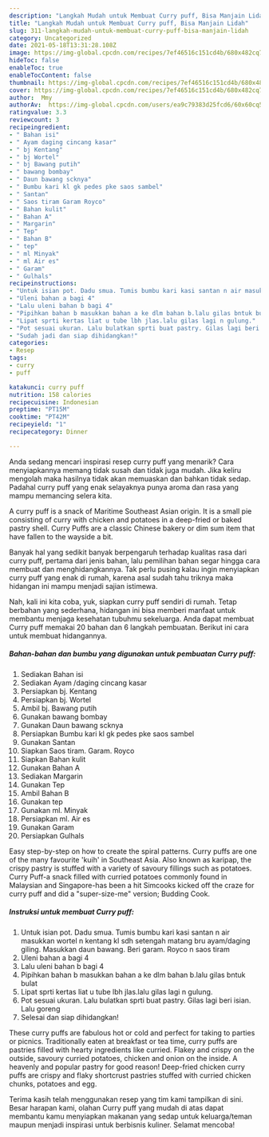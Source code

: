 ```yaml
---
description: "Langkah Mudah untuk Membuat Curry puff, Bisa Manjain Lidah"
title: "Langkah Mudah untuk Membuat Curry puff, Bisa Manjain Lidah"
slug: 311-langkah-mudah-untuk-membuat-curry-puff-bisa-manjain-lidah
category: Uncategorized
date: 2021-05-18T13:31:28.108Z
image: https://img-global.cpcdn.com/recipes/7ef46516c151cd4b/680x482cq70/curry-puff-foto-resep-utama.jpg
hideToc: false
enableToc: true
enableTocContent: false
thumbnail: https://img-global.cpcdn.com/recipes/7ef46516c151cd4b/680x482cq70/curry-puff-foto-resep-utama.jpg
cover: https://img-global.cpcdn.com/recipes/7ef46516c151cd4b/680x482cq70/curry-puff-foto-resep-utama.jpg
author:  Mmy
authorAv:  https://img-global.cpcdn.com/users/ea9c79383d25fcd6/60x60cq50/avatar.jpg
ratingvalue: 3.3
reviewcount: 3
recipeingredient:
- " Bahan isi"
- " Ayam daging cincang kasar"
- " bj Kentang"
- " bj Wortel"
- " bj Bawang putih"
- " bawang bombay"
- " Daun bawang scknya"
- " Bumbu kari kl gk pedes pke saos sambel"
- " Santan"
- " Saos tiram Garam Royco"
- " Bahan kulit"
- " Bahan A"
- " Margarin"
- " Tep"
- " Bahan B"
- " tep"
- " ml Minyak"
- " ml Air es"
- " Garam"
- " Gulhals"
recipeinstructions:
- "Untuk isian pot. Dadu smua. Tumis bumbu kari kasi santan n air masukkan wortel n kentang kl sdh setengah matang bru ayam/daging giling. Masukkan daun bawang. Beri garam. Royco n saos tiram"
- "Uleni bahan a bagi 4"
- "Lalu uleni bahan b bagi 4"
- "Pipihkan bahan b masukkan bahan a ke dlm bahan b.lalu gilas bntuk bulat"
- "Lipat sprti kertas liat u tube lbh jlas.lalu gilas lagi n gulung."
- "Pot sesuai ukuran. Lalu bulatkan sprti buat pastry. Gilas lagi beri isian. Lalu goreng"
- "Sudah jadi dan siap dihidangkan!"
categories:
- Resep
tags:
- curry
- puff

katakunci: curry puff 
nutrition: 158 calories
recipecuisine: Indonesian
preptime: "PT15M"
cooktime: "PT42M"
recipeyield: "1"
recipecategory: Dinner

---
```



Anda sedang mencari inspirasi resep curry puff yang menarik? Cara menyiapkannya memang tidak susah dan tidak juga mudah. Jika keliru mengolah maka hasilnya tidak akan memuaskan dan bahkan tidak sedap. Padahal curry puff yang enak selayaknya punya aroma dan rasa yang mampu memancing selera kita.


A curry puff is a snack of Maritime Southeast Asian origin. It is a small pie consisting of curry with chicken and potatoes in a deep-fried or baked pastry shell. Curry Puffs are a classic Chinese bakery or dim sum item that have fallen to the wayside a bit.

Banyak hal yang sedikit banyak berpengaruh terhadap kualitas rasa dari curry puff, pertama dari jenis bahan, lalu pemilihan bahan segar hingga cara membuat dan menghidangkannya. Tak perlu pusing kalau ingin menyiapkan curry puff yang enak di rumah, karena asal sudah tahu triknya maka hidangan ini mampu menjadi sajian istimewa.


Nah, kali ini kita coba, yuk, siapkan curry puff sendiri di rumah. Tetap berbahan yang sederhana, hidangan ini bisa memberi manfaat untuk membantu menjaga kesehatan tubuhmu sekeluarga. Anda dapat membuat Curry puff memakai 20 bahan dan 6 langkah pembuatan. Berikut ini cara untuk membuat hidangannya.

<!--inarticleads1-->

##### Bahan-bahan dan bumbu yang digunakan untuk pembuatan Curry puff:

1. Sediakan  Bahan isi
1. Sediakan  Ayam /daging cincang kasar
1. Persiapkan  bj. Kentang
1. Persiapkan  bj. Wortel
1. Ambil  bj. Bawang putih
1. Gunakan  bawang bombay
1. Gunakan  Daun bawang scknya
1. Persiapkan  Bumbu kari kl gk pedes pke saos sambel
1. Gunakan  Santan
1. Siapkan  Saos tiram. Garam. Royco
1. Siapkan  Bahan kulit
1. Gunakan  Bahan A
1. Sediakan  Margarin
1. Gunakan  Tep
1. Ambil  Bahan B
1. Gunakan  tep
1. Gunakan  ml. Minyak
1. Persiapkan  ml. Air es
1. Gunakan  Garam
1. Persiapkan  Gulhals


Easy step-by-step on how to create the spiral patterns. Curry puffs are one of the many favourite &#39;kuih&#39; in Southeast Asia. Also known as karipap, the crispy pastry is stuffed with a variety of savoury fillings such as potatoes. Curry Puff-a snack filled with curried potatoes commonly found in Malaysian and Singapore-has been a hit Simcooks kicked off the craze for curry puff and did a &#34;super-size-me&#34; version; Budding Cook. 

<!--inarticleads2-->

##### Instruksi untuk membuat Curry puff:

1. Untuk isian pot. Dadu smua. Tumis bumbu kari kasi santan n air masukkan wortel n kentang kl sdh setengah matang bru ayam/daging giling. Masukkan daun bawang. Beri garam. Royco n saos tiram
1. Uleni bahan a bagi 4
1. Lalu uleni bahan b bagi 4
1. Pipihkan bahan b masukkan bahan a ke dlm bahan b.lalu gilas bntuk bulat
1. Lipat sprti kertas liat u tube lbh jlas.lalu gilas lagi n gulung.
1. Pot sesuai ukuran. Lalu bulatkan sprti buat pastry. Gilas lagi beri isian. Lalu goreng
1. Selesai dan siap dihidangkan!

These curry puffs are fabulous hot or cold and perfect for taking to parties or picnics. Traditionally eaten at breakfast or tea time, curry puffs are pastries filled with hearty ingredients like curried. Flakey and crispy on the outside, savoury curried potatoes, chicken and onion on the inside. A heavenly and popular pastry for good reason! Deep-fried chicken curry puffs are crispy and flaky shortcrust pastries stuffed with curried chicken chunks, potatoes and egg. 

Terima kasih telah menggunakan resep yang tim kami tampilkan di sini. Besar harapan kami, olahan Curry puff yang mudah di atas dapat membantu kamu menyiapkan makanan yang sedap untuk keluarga/teman maupun menjadi inspirasi untuk berbisnis kuliner. Selamat mencoba!
